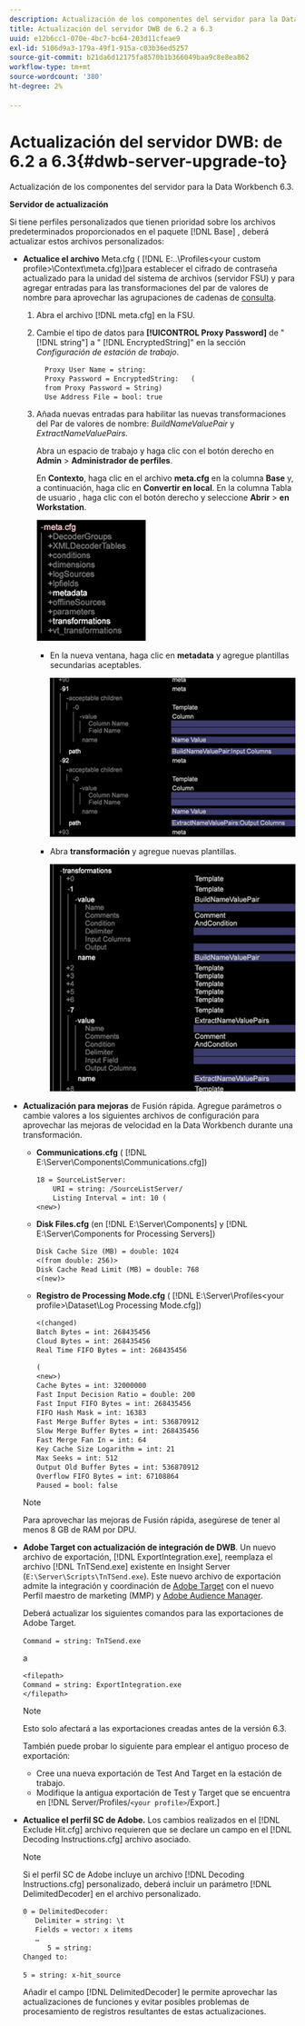 ```yaml
---
description: Actualización de los componentes del servidor para la Data Workbench 6.3.
title: Actualización del servidor DWB de 6.2 a 6.3
uuid: e12b6cc1-070e-4bc7-bc64-203d11cfeae9
exl-id: 5106d9a3-179a-49f1-915a-c03b36ed5257
source-git-commit: b21da6d12175fa8570b1b366049baa9c8e8ea862
workflow-type: tm+mt
source-wordcount: '380'
ht-degree: 2%

---
```


# Actualización del servidor DWB: de 6.2 a 6.3{#dwb-server-upgrade-to}

Actualización de los componentes del servidor para la Data Workbench 6.3.

**Servidor de actualización**

Si tiene perfiles personalizados que tienen prioridad sobre los archivos predeterminados proporcionados en el paquete [!DNL Base] , deberá actualizar estos archivos personalizados:

* **Actualice el archivo**  Meta.cfg (  [!DNL E:\..\Profiles\<your custom profile>\Context\meta.cfg)]para establecer el cifrado de contraseña actualizado para la unidad del sistema de archivos (servidor FSU) y para agregar entradas para las transformaciones del par de valores de nombre para aprovechar las agrupaciones de cadenas de  [consulta](../../../../home/c-inst-svr/c-upgrd-uninst-sftwr/c-upgrd-sftwr/c-6-2-to-6-3-upgrade.md#concept-42f74911b5714219a359b719badac8e0).

   1. Abra el archivo [!DNL meta.cfg] en la FSU.
   1. Cambie el tipo de datos para **[!UICONTROL Proxy Password]** de &quot; [!DNL string"] a &quot; [!DNL EncryptedString]&quot; en la sección *Configuración de estación de trabajo*.

      ```
        Proxy User Name = string:
        Proxy Password = EncryptedString:   (
        from Proxy Password = String)
        Use Address File = bool: true
      ```

   1. Añada nuevas entradas para habilitar las nuevas transformaciones del Par de valores de nombre: *BuildNameValuePair* y *ExtractNameValuePairs*.

      Abra un espacio de trabajo y haga clic con el botón derecho en **Admin** > **Administrador de perfiles**.

      En **Contexto**, haga clic en el archivo **meta.cfg** en la columna **Base** y, a continuación, haga clic en **Convertir en local**. En la columna Tabla de usuario , haga clic con el botón derecho y seleccione **Abrir** > **en Workstation**.

      ![](assets/meta_cfg.png)

      * En la nueva ventana, haga clic en **metadata** y agregue plantillas secundarias aceptables.

         ![](assets/meta_cfg_child.png)

      * Abra **transformación** y agregue nuevas plantillas.

         ![](assets/meta_cfg_template.png)

* **Actualización para mejoras** de Fusión rápida. Agregue parámetros o cambie valores a los siguientes archivos de configuración para aprovechar las mejoras de velocidad en la Data Workbench durante una transformación.

   * **Communications.cfg** (  [!DNL E:\Server\Components\Communications.cfg])

      ```
      18 = SourceListServer:
          URI = string: /SourceListServer/
          Listing Interval = int: 10 (
      <new>)
      ```

   * **Disk Files.cfg**  (en  [!DNL E:\Server\Components] y  [!DNL E:\Server\Components for Processing Servers])

      ```
      Disk Cache Size (MB) = double: 1024
      <(from double: 256)>
      Disk Cache Read Limit (MB) = double: 768
      <(new)>
      ```

   * **Registro de Processing Mode.cfg** ( [!DNL E:\Server\Profiles\<your profile>\Dataset\Log Processing Mode.cfg])

      ```
      <(changed)
      Batch Bytes = int: 268435456
      Cloud Bytes = int: 268435456
      Real Time FIFO Bytes = int: 268435456
      ```

      ```
      (
      <new>)
      Cache Bytes = int: 32000000
      Fast Input Decision Ratio = double: 200
      Fast Input FIFO Bytes = int: 268435456
      FIFO Hash Mask = int: 16383
      Fast Merge Buffer Bytes = int: 536870912
      Slow Merge Buffer Bytes = int: 268435456
      Fast Merge Fan In = int: 64
      Key Cache Size Logarithm = int: 21
      Max Seeks = int: 512
      Output Old Buffer Bytes = int: 536870912
      Overflow FIFO Bytes = int: 67108864
      Paused = bool: false
      ```
   >[!NOTE]
   >
   >Para aprovechar las mejoras de Fusión rápida, asegúrese de tener al menos 8 GB de RAM por DPU.

* **Adobe Target con actualización de integración de DWB**. Un nuevo archivo de exportación, [!DNL ExportIntegration.exe], reemplaza el archivo [!DNL TnTSend.exe] existente en Insight Server (`E:\Server\Scripts\TnTSend.exe`). Este nuevo archivo de exportación admite la integración y coordinación de [Adobe Target](https://www.adobe.com/marketing/target.html) con el nuevo Perfil maestro de marketing (MMP) y [Adobe Audience Manager](https://www.adobe.com/analytics/audience-manager.html).

   Deberá actualizar los siguientes comandos para las exportaciones de Adobe Target.

   `Command = string: TnTSend.exe`

   a

   ```
   <filepath>
   Command = string: ExportIntegration.exe
   </filepath>
   ```

   >[!NOTE]
   >
   >Esto solo afectará a las exportaciones creadas antes de la versión 6.3.

   También puede probar lo siguiente para emplear el antiguo proceso de exportación:

   * Cree una nueva exportación de Test And Target en la estación de trabajo.
   * Modifique la antigua exportación de Test y Target que se encuentra en [!DNL Server/Profiles/`<your profile>`/Export.]

* **Actualice el perfil SC de Adobe.** Los cambios realizados en el  [!DNL Exclude Hit.cfg] archivo requieren que se declare un campo en el  [!DNL Decoding Instructions.cfg] archivo asociado.

   >[!NOTE]
   >
   >Si el perfil SC de Adobe incluye un archivo [!DNL Decoding Instructions.cfg] personalizado, deberá incluir un parámetro [!DNL DelimitedDecoder] en el archivo personalizado.

   ```
   0 = DelimitedDecoder:
      Delimiter = string: \t
      Fields = vector: x items
      …
         5 = string:
   Changed to:
   
   5 = string: x-hit_source
   ```

   Añadir el campo [!DNL DelimitedDecoder] le permite aprovechar las actualizaciones de funciones y evitar posibles problemas de procesamiento de registros resultantes de estas actualizaciones.
